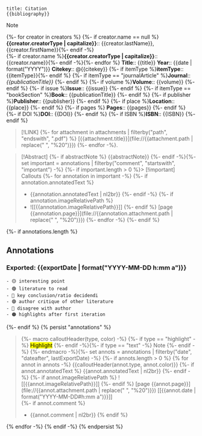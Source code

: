 ```ad-note
title: Citation
{{bibliography}}
```
> [!Note]
> {%- for creator in creators %} {%- if creator.name == null %} **{{creator.creatorType | capitalize}}**:: {{creator.lastName}}, {{creator.firstName}}{%- endif -%}<br>
> {%- if creator.name %}**{{creator.creatorType | capitalize}}**:: {{creator.name}}{%- endif -%}{%- endfor %}
> **Title**:: {{title}}
> **Year**:: {{date | format("YYYY")}}
> **Citekey**:: @{{citekey}}
> {%- if itemType %}**itemType**:: {{itemType}}{%- endif %}
> {%- if itemType == "journalArticle" %}**Journal**:: *{{publicationTitle}}* {%- endif %}
> {%- if volume %}**Volume**:: {{volume}} {%- endif %}
> {%- if issue %}**Issue**:: {{issue}} {%- endif %}
> {%- if itemType == "bookSection" %}**Book**:: {{publicationTitle}} {%- endif %}
> {%- if publisher %}**Publisher**:: {{publisher}} {%- endif %}
> {%- if place %}**Location**:: {{place}} {%- endif %}
> {%- if pages %} **Pages**:: {{pages}} {%- endif %}
> {%- if DOI %}**DOI**:: {{DOI}} {%- endif %}
> {%- if ISBN %}**ISBN**:: {{ISBN}} {%- endif %}

> [!LINK]
> {%- for attachment in attachments | filterby("path", "endswith", ".pdf") %}
> [{{attachment.title}}](file://{{attachment.path | replace(" ", "%20")}}) {%- endfor -%}.

> [!Abstract]
> {%- if abstractNote %}
> {{abstractNote}}
> {%- endif -%}{%- set important = annotations | filterby("comment", "startswith", "important") -%}
{%- if important.length > 0 %}> [!important] Callouts
{%- for annotation in important -%}
{%- if annotation.annotatedText %}
> - {{annotation.annotatedText | nl2br}}
{%- endif -%}
{%- if annotation.imageRelativePath %}
> - ![[{{annotation.imageRelativePath}}]]
{%- endif %}
> [page {{annotation.page}}](file://{{annotation.attachment.path | replace(" ", "%20")}})
{%- endfor -%}
{%- endif %}

{%- if annotations.length %} 
## Annotations
### Exported: {{exportDate | format("YYYY-MM-DD h:mm a")}}

```ad-note
- 🟡 interesting point
- 🟢 literature to read
- 🔵 key conclusion/ratio decidendi
- 🟣 author critique of other literature
- 🔴 disagree with author
- 🟠️ highlights after first iteration
```

{%- endif %}
{% persist "annotations" %}

> {%- macro calloutHeader(type, color) -%}
{%- if type == "highlight" -%}
<mark style="background-color: {{color}}">Highlight</mark>
{%- endif -%}{%- if type == "text" -%}
Note
{%- endif -%}
{%- endmacro -%}{%- set annots = annotations | filterby("date", "dateafter", lastExportDate) -%}
{%- if annots.length > 0 %}
{% for annot in annots -%}
> {{calloutHeader(annot.type, annot.color)}}
{%- if annot.annotatedText %}
> {{annot.annotatedText | nl2br}}
{%- endif -%}
{%- if annot.imageRelativePath %}
> ![[{{annot.imageRelativePath}}]]
{%- endif %}
> [page {{annot.page}}](file://{{annot.attachment.path | replace(" ", "%20")}}) [[{{annot.date | format("YYYY-MM-DD#h:mm a")}}]] <br>
{%- if annot.comment %}
> - {{annot.comment | nl2br}}
{% endif %}

{% endfor -%}
{% endif -%}
{% endpersist %}
